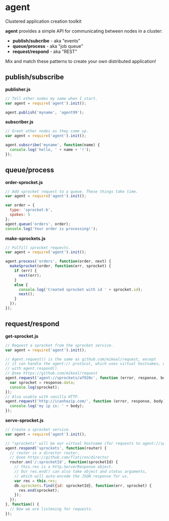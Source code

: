 agent
=====

Clustered application creation toolkit

**agent** provides a simple API for communicating between nodes in a cluster:

- **publish/subcribe** - aka "events"
- **queue/process** - aka "job queue"
- **request/respond** - aka "REST"

Mix and match these patterns to create your own distributed application!

publish/subscribe
-----------------

**publisher.js**

```javascript
// Tell other nodes my name when I start.
var agent = require('agent').init();

agent.publish('myname', 'agent99');
```

**subscriber.js**

```javascript
// Greet other nodes as they come up.
var agent = require('agent').init();

agent.subscribe('myname', function(name) {
  console.log('hello, ' + name + '!');
});
```

queue/process
-------------

**order-sprocket.js**

```javascript
// Add sprocket request to a queue. These things take time.
var agent = require('agent').init();

var order = {
  type: 'sprocket-b',
  spokes: 5
};
agent.queue('orders', order);
console.log('Your order is processing!');
```

**make-sprockets.js**

```javascript
// Fulfill sprocket requests.
var agent = require('agent').init();

agent.process('orders', function(order, next) {
  makeSprocket(order, function(err, sprocket) {
    if (err) {
      next(err);
    }
    else {
      console.log('Created sprocket with id ' + sprocket.id);
      next();
    }
  });
});
```

request/respond
---------------

**get-sprocket.js**

```javascript
// Request a sprocket from the sprocket service.
var agent = require('agent').init();

// Agent.request() is the same as github.com/mikeal/request, except
// it can handle the agent:// protocol, which uses virtual hostnames, defined
// with agent.respond().
// @see https://github.com/mikeal/request
agent.request('agent://sprockets/af920c', function (error, response, body) {
  var sprocket = response.data;
  console.log(sprocket);
});
// Also usable with vanilla HTTP.
agent.request('http://icanhazip.com/', function (error, response, body) {
  console.log('my ip is: ' + body);
});
```

**serve-sprocket.js**

```javascript
// Create a sprocket service.
var agent = require('agent').init();

// "sprockets" will be our virtual hostname (for requests to agent://sprockets/...)
agent.respond('sprockets', function(router) {
  // router is a director router.
  // @see https://github.com/flatiron/director
  router.on('/:sprocketId', function(sprocketId) {
    // this.res is a http.ServerResponse object.
    // Our res.end() can also take object and status arguments,
    // which will auto-encode the JSON response for us.
    var res = this.res;
    db.sprockets.find({id: sprocketId}, function(err, sprocket) {
      res.end(sprocket);
    });
  });
}, function() {
  // Now we are listening for requests.
});
```